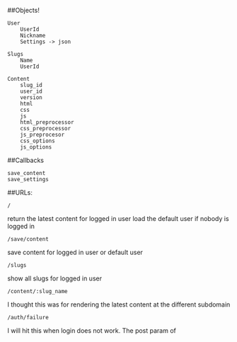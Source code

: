 ##Objects!

    User
        UserId
        Nickname
        Settings -> json

    Slugs
        Name
        UserId

    Content
        slug_id
        user_id
        version
        html
        css
        js
        html_preprocessor
        css_preprocessor
        js_preprocesor
        css_options
        js_options

##Callbacks

    save_content
    save_settings

##URLs:


`/`

return the latest content for logged in user
load the default user if nobody is logged in

`/save/content`

save content for logged in user or default user

`/slugs`

show all slugs for logged in user

`/content/:slug_name`

I thought this was for rendering the latest content at the different subdomain

`/auth/failure`

I will hit this when login does not work.  The post param of

